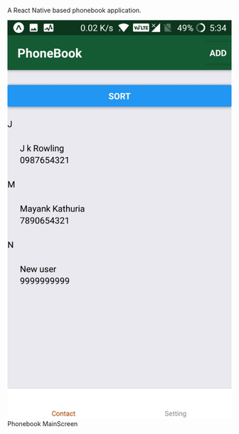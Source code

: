 A React Native based phonebook application.


![ScreenShot](https://raw.githubusercontent.com/mayank4kathuria/phonebook/assests/assets/screenShorts/Screenshot_20190204-173456.jpg)
Phonebook MainScreen
